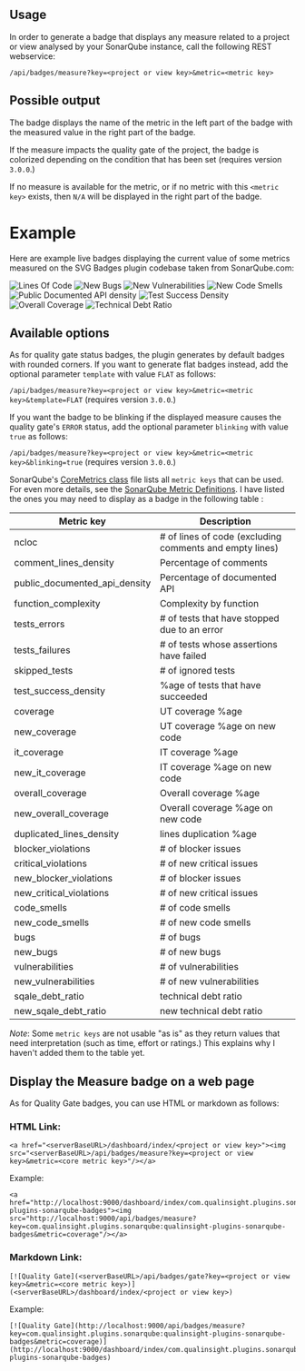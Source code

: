 ## Usage

In order to generate a badge that displays any measure related to a project or view analysed by your SonarQube instance, call the following REST webservice:

``/api/badges/measure?key=<project or view key>&metric=<metric key>``

## Possible output

The badge displays the name of the metric in the left part of the badge with the measured value in the right part of the badge.

If the measure impacts the quality gate of the project, the badge is colorized depending on the condition that has been set (requires version `3.0.0`.)

If no measure is available for the metric, or if no metric with this ``<metric key>`` exists, then ``N/A`` will be displayed in the right part of the badge.

# Example

Here are example live badges displaying the current value of some metrics measured on the SVG Badges plugin codebase taken from SonarQube.com:

![Lines Of Code](https://sonarqube.com/api/badges/measure?key=com.qualinsight.plugins.sonarqube:qualinsight-plugins-sonarqube-badges&metric=ncloc)
![New Bugs](https://sonarqube.com/api/badges/measure?key=com.qualinsight.plugins.sonarqube:qualinsight-plugins-sonarqube-badges&metric=new_bugs)
![New Vulnerabilities](https://sonarqube.com/api/badges/measure?key=com.qualinsight.plugins.sonarqube:qualinsight-plugins-sonarqube-badges&metric=new_vulnerabilities)
![New Code Smells](https://sonarqube.com/api/badges/measure?key=com.qualinsight.plugins.sonarqube:qualinsight-plugins-sonarqube-badges&metric=new_code_smells)
![Public Documented API density](https://sonarqube.com/api/badges/measure?key=com.qualinsight.plugins.sonarqube:qualinsight-plugins-sonarqube-badges&metric=public_documented_api_density)
![Test Success Density](https://sonarqube.com/api/badges/measure?key=com.qualinsight.plugins.sonarqube:qualinsight-plugins-sonarqube-badges&metric=test_success_density)
![Overall Coverage](https://sonarqube.com/api/badges/measure?key=com.qualinsight.plugins.sonarqube:qualinsight-plugins-sonarqube-badges&metric=overall_coverage)
![Technical Debt Ratio](https://sonarqube.com/api/badges/measure?key=com.qualinsight.plugins.sonarqube:qualinsight-plugins-sonarqube-badges&metric=sqale_debt_ratio)

## Available options

As for quality gate status badges, the plugin generates by default badges with rounded corners. If you want to generate flat badges instead, add the optional parameter ``template`` with value ``FLAT`` as follows: 

``/api/badges/measure?key=<project or view key>&metric=<metric key>&template=FLAT`` (requires version `3.0.0`.)

If you want the badge to be blinking if the displayed measure causes the quality gate's `ERROR` status, add the optional parameter ``blinking`` with value ``true`` as follows: 

``/api/badges/measure?key=<project or view key>&metric=<metric key>&blinking=true``  (requires version `3.0.0`.)

SonarQube's [CoreMetrics class](https://github.com/SonarSource/sonarqube/blob/master/sonar-plugin-api/src/main/java/org/sonar/api/measures/CoreMetrics.java) file lists all `metric keys` that can be used. For even more details, see the [SonarQube Metric Definitions](http://docs.sonarqube.org/display/SONAR/Metric+Definitions). I have listed the ones you may need to display as a badge in the following table :

| Metric key | Description |
|------------|-------------|
| ncloc | # of lines of code (excluding comments and empty lines) |
| comment_lines_density | Percentage of comments |
| public_documented_api_density | Percentage of documented API |
| function_complexity | Complexity by function |
| tests_errors | # of tests that have stopped due to an error |
| tests_failures | # of tests whose assertions have failed |
| skipped_tests | # of ignored tests |
| test_success_density | %age of tests that have succeeded |
| coverage | UT coverage %age |
| new_coverage | UT coverage %age on new code |
| it_coverage | IT coverage %age |
| new_it_coverage | IT coverage %age on new code |
| overall_coverage | Overall coverage %age |
| new_overall_coverage | Overall coverage %age on new code |
| duplicated_lines_density | lines duplication %age |
| blocker_violations | # of blocker issues |
| critical_violations | # of new critical issues |
| new_blocker_violations | # of blocker issues |
| new_critical_violations | # of new critical issues |
| code_smells | # of code smells |
| new_code_smells | # of new code smells |
| bugs | # of bugs |
| new_bugs | # of new bugs |
| vulnerabilities | # of vulnerabilities |
| new_vulnerabilities | # of new vulnerabilities |
| sqale_debt_ratio | technical debt ratio |
| new_sqale_debt_ratio | new technical debt ratio |

*Note*: Some `metric keys` are not usable "as is" as they return values that need interpretation (such as time, effort or ratings.) This explains why I haven't added them to the table yet.

## Display the Measure badge on a web page

As for Quality Gate badges, you can use HTML or markdown as follows:

### HTML Link:

```
<a href="<serverBaseURL>/dashboard/index/<project or view key>"><img src="<serverBaseURL>/api/badges/measure?key=<project or view key>&metric=<core metric key>"/></a>
```

Example:

```
<a href="http://localhost:9000/dashboard/index/com.qualinsight.plugins.sonarqube:qualinsight-plugins-sonarqube-badges"><img src="http://localhost:9000/api/badges/measure?key=com.qualinsight.plugins.sonarqube:qualinsight-plugins-sonarqube-badges&metric=coverage"/></a>
```

### Markdown Link:

```
[![Quality Gate](<serverBaseURL>/api/badges/gate?key=<project or view key>&metric=<core metric key>)](<serverBaseURL>/dashboard/index/<project or view key>)
```

Example:

```
[![Quality Gate](http://localhost:9000/api/badges/measure?key=com.qualinsight.plugins.sonarqube:qualinsight-plugins-sonarqube-badges&metric=coverage)](http://localhost:9000/dashboard/index/com.qualinsight.plugins.sonarqube:qualinsight-plugins-sonarqube-badges)
```